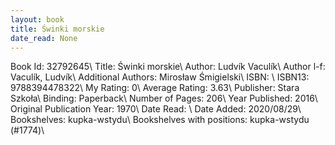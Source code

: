 ```yaml
---
layout: book
title: Świnki morskie
date_read: None
---
```


Book Id: 32792645\ 
Title: Świnki morskie\ 
Author: Ludvík Vaculík\ 
Author l-f: Vaculík, Ludvík\ 
Additional Authors: Mirosław Śmigielski\ 
ISBN: \ 
ISBN13: 9788394478322\ 
My Rating: 0\ 
Average Rating: 3.63\ 
Publisher: Stara Szkoła\ 
Binding: Paperback\ 
Number of Pages: 206\ 
Year Published: 2016\ 
Original Publication Year: 1970\ 
Date Read: \ 
Date Added: 2020/08/29\ 
Bookshelves: kupka-wstydu\ 
Bookshelves with positions: kupka-wstydu (#1774)\ 

